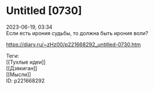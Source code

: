 Untitled [0730]
================

   
 2023-06-19, 03:34   
   Если есть ирония судьбы, то должна быть ирония воли?   
     
 <https://diary.ru/~zHz00/p221668292_untitled-0730.htm>   
   
 Теги:   
 [[Тухлые идеи]]   
 [[Дзякиган]]   
 [[Мысли]]   
 ID: p221668292
